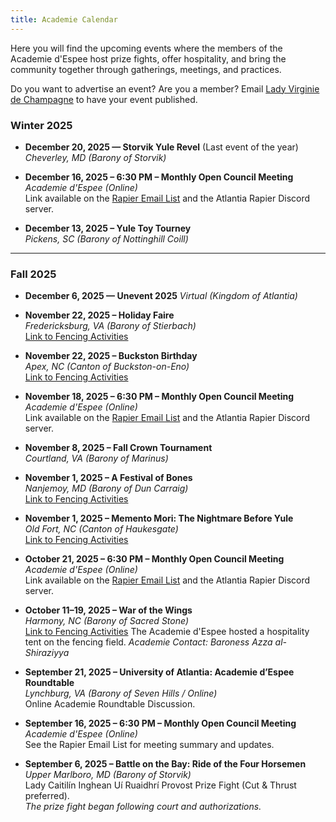 ```yaml
---
title: Academie Calendar
---
```


Here you will find the upcoming events where the members of the Academie d'Espee host prize fights, offer hospitality, and bring the community together through gatherings, meetings, and practices.  

Do you want to advertise an event? Are you a member? Email [Lady Virginie de Champagne](mailto:vvdelaitre@gmail.com) to have your event published.

### Winter 2025

* **December 20, 2025 — Storvik Yule Revel** (Last event of the year)
  *Cheverley, MD (Barony of Storvik)*

* **December 16, 2025 – 6:30 PM – Monthly Open Council Meeting**  
  *Academie d'Espee (Online)*  
  Link available on the [Rapier Email List](https://groups.google.com/a/group.atlantia.sca.org/g/rapier) and the Atlantia Rapier Discord server.

* **December 13, 2025 – Yule Toy Tourney**  
  *Pickens, SC (Barony of Nottinghill Coill)*  

---

### Fall 2025

* **December 6, 2025 — Unevent 2025**
  *Virtual (Kingdom of Atlantia)*

* **November 22, 2025 – Holiday Faire**  
  *Fredericksburg, VA (Barony of Stierbach)*  
  [Link to Fencing Activities](https://holidayfaire.stierbach.atlantia.sca.org/activities/rapier-2/)

* **November 22, 2025 – Buckston Birthday**  
  *Apex, NC (Canton of Buckston-on-Eno)*  
  [Link to Fencing Activities](https://buckston.windmastershill.org/buckston-birthday-2025/#martial-comps)

* **November 18, 2025 – 6:30 PM – Monthly Open Council Meeting**  
  *Academie d'Espee (Online)*  
  Link available on the [Rapier Email List](https://groups.google.com/a/group.atlantia.sca.org/g/rapier) and the Atlantia Rapier Discord server.

* **November 8, 2025 – Fall Crown Tournament**  
  *Courtland, VA (Barony of Marinus)*

* **November 1, 2025 – A Festival of Bones**  
  *Nanjemoy, MD (Barony of Dun Carraig)*  
  [Link to Fencing Activities](https://duncarraig.atlantia.sca.org/events/a-festival-of-bones/#bppb-heading-anchor-7)

* **November 1, 2025 – Memento Mori: The Nightmare Before Yule**  
  *Old Fort, NC (Canton of Haukesgate)*  
  [Link to Fencing Activities](https://sites.google.com/view/hawkwoodmemento/martial-activities)

* **October 21, 2025 – 6:30 PM – Monthly Open Council Meeting**  
  *Academie d'Espee (Online)*  
  Link available on the [Rapier Email List](https://groups.google.com/a/group.atlantia.sca.org/g/rapier) and the Atlantia Rapier Discord server.

* **October 11–19, 2025 – War of the Wings**  
  *Harmony, NC (Barony of Sacred Stone)*  
  [Link to Fencing Activities](https://warofthewings.atlantia.sca.org/martial-activity/rapier-combat/) The Academie d'Espee hosted a hospitality tent on the fencing field.  *Academie Contact: Baroness Azza al-Shiraziyya*

* **September 21, 2025 – University of Atlantia: Academie d’Espee Roundtable**  
  *Lynchburg, VA (Barony of Seven Hills / Online)*  
  Online Academie Roundtable Discussion.

* **September 16, 2025 – 6:30 PM – Monthly Open Council Meeting**  
  *Academie d'Espee (Online)*  
  See the Rapier Email List for meeting summary and updates.  

* **September 6, 2025 – Battle on the Bay: Ride of the Four Horsemen**  
  *Upper Marlboro, MD (Barony of Storvik)*  
  Lady Caitilín Inghean Uí Ruaidhrí Provost Prize Fight (Cut & Thrust preferred).  
  *The prize fight began following court and authorizations.*